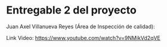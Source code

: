 # Entregable 2 del proyecto

Juan Axel Villanueva Reyes (Área de Inspección de calidad):

Link Video: https://www.youtube.com/watch?v=9NMikVd2qVE
